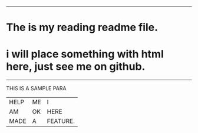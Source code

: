<!-- CREATING A README FILE, will write some stuff as weLL -->

---

# The is my reading readme file.
# i will place something with html here, just see me on github.

---

<p> THIS IS A SAMPLE PARA</p>
<table>
    <tr>
        <td>HELP</td>
        <td>ME </td>
        <td>I</td>
    </tr>
    <tr>
        <td>AM</td>
        <td>OK</td>
        <td>HERE</td>
    </tr>
     <tr>
        <td>MADE</td>
        <td>A</td>
        <td>FEATURE.</td>
    </tr>
</table>